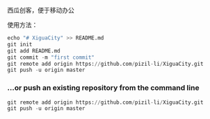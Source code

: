 西瓜创客，便于移动办公



使用方法：

```python
echo "# XiguaCity" >> README.md
git init
git add README.md
git commit -m "first commit"
git remote add origin https://github.com/pizil-li/XiguaCity.git
git push -u origin master
```

### …or push an existing repository from the command line



```python
git remote add origin https://github.com/pizil-li/XiguaCity.git
git push -u origin master
```